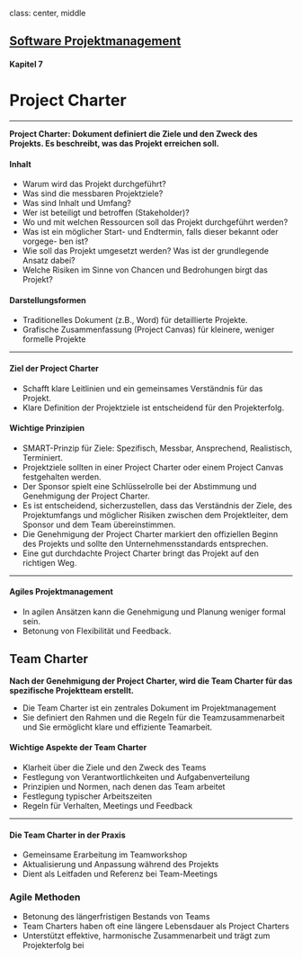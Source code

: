 class: center, middle

## [Software Projektmanagement](index.html)

#### Kapitel 7

# Project Charter
---

**Project Charter: Dokument definiert die Ziele und den Zweck des Projekts. Es beschreibt, was das Projekt erreichen soll.**

#### Inhalt
- Warum wird das Projekt durchgeführt?
- Was sind die messbaren Projektziele?
- Was sind Inhalt und Umfang?
- Wer ist beteiligt und betroffen (Stakeholder)?
- Wo und mit welchen Ressourcen soll das Projekt durchgeführt werden?
- Was ist ein möglicher Start- und Endtermin, falls dieser bekannt oder vorgege-
ben ist?
- Wie soll das Projekt umgesetzt werden? Was ist der grundlegende Ansatz dabei?
- Welche Risiken im Sinne von Chancen und Bedrohungen birgt das Projekt?

#### Darstellungsformen

- Traditionelles Dokument (z.B., Word) für detaillierte Projekte.
- Grafische Zusammenfassung (Project Canvas) für kleinere, weniger formelle Projekte

---

#### Ziel der Project Charter

- Schafft klare Leitlinien und ein gemeinsames Verständnis für das Projekt.
- Klare Definition der Projektziele ist entscheidend für den Projekterfolg.

#### Wichtige Prinzipien

- SMART-Prinzip für Ziele: Spezifisch, Messbar, Ansprechend, Realistisch, Terminiert.
- Projektziele sollten in einer Project Charter oder einem Project Canvas festgehalten werden.
- Der Sponsor spielt eine Schlüsselrolle bei der Abstimmung und Genehmigung der Project Charter.
- Es ist entscheidend, sicherzustellen, dass das Verständnis der Ziele, des Projektumfangs und möglicher Risiken zwischen dem Projektleiter, dem Sponsor und dem Team übereinstimmen.
- Die Genehmigung der Project Charter markiert den offiziellen Beginn des Projekts und sollte den Unternehmensstandards entsprechen.
- Eine gut durchdachte Project Charter bringt das Projekt auf den richtigen Weg.

---
#### Agiles Projektmanagement 

- In agilen Ansätzen kann die Genehmigung und Planung weniger formal sein.
- Betonung von Flexibilität und Feedback.



## Team Charter

**Nach der Genehmigung der Project Charter, wird die Team Charter für das spezifische Projektteam erstellt.**
- Die Team Charter ist ein zentrales Dokument im Projektmanagement
- Sie definiert den Rahmen und die Regeln für die Teamzusammenarbeit und Sie ermöglicht klare und effiziente Teamarbeit.

#### Wichtige Aspekte der Team Charter

- Klarheit über die Ziele und den Zweck des Teams
- Festlegung von Verantwortlichkeiten und Aufgabenverteilung
- Prinzipien und Normen, nach denen das Team arbeitet
- Festlegung typischer Arbeitszeiten
- Regeln für Verhalten, Meetings und Feedback
---
#### Die Team Charter in der Praxis

- Gemeinsame Erarbeitung im Teamworkshop
- Aktualisierung und Anpassung während des Projekts
- Dient als Leitfaden und Referenz bei Team-Meetings

### Agile Methoden

- Betonung des längerfristigen Bestands von Teams
- Team Charters haben oft eine längere Lebensdauer als Project Charters
- Unterstützt effektive, harmonische Zusammenarbeit und trägt zum Projekterfolg bei
